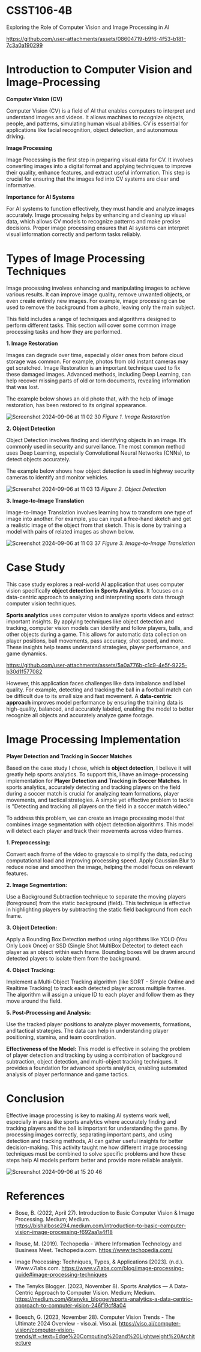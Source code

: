 # CSST106-4B
 Exploring the Role of Computer Vision and Image Processing in AI

https://github.com/user-attachments/assets/08604719-b9f6-4f53-b181-7c3a0a190299

# **Introduction to Computer Vision and Image-Processing**

**Computer Vision (CV)**

Computer Vision (CV) is a field of AI that enables computers to interpret and understand images and videos. It allows machines to recognize objects, people, and patterns, simulating human visual abilities. CV is essential for applications like facial recognition, object detection, and autonomous driving.

**Image Processing**

Image Processing is the first step in preparing visual data for CV. It involves converting images into a digital format and applying techniques to improve their quality, enhance features, and extract useful information. This step is crucial for ensuring that the images fed into CV systems are clear and informative.

**Importance for AI Systems**

For AI systems to function effectively, they must handle and analyze images accurately. Image processing helps by enhancing and cleaning up visual data, which allows CV models to recognize patterns and make precise decisions. Proper image processing ensures that AI systems can interpret visual information correctly and perform tasks reliably.


# **Types of Image Processing Techniques**

Image processing involves enhancing and manipulating images to achieve various results. It can improve image quality, remove unwanted objects, or even create entirely new images. For example, image processing can be used to remove the background from a photo, leaving only the main subject.

This field includes a range of techniques and algorithms designed to perform different tasks. This section will cover some common image processing tasks and how they are performed.

**1. Image Restoration**

Images can degrade over time, especially older ones from before cloud storage was common. For example, photos from old instant cameras may get scratched. Image Restoration is an important technique used to fix these damaged images. Advanced methods, including Deep Learning, can help recover missing parts of old or torn documents, revealing information that was lost.

The example below shows an old photo that, with the help of image restoration, has been restored to its original appearance.

![Screenshot 2024-09-06 at 11 02 30](https://github.com/user-attachments/assets/898153e7-fb26-4f01-90a2-0e521b37555a)
_Figure 1. Image Restoration_

**2. Object Detection**

Object Detection involves finding and identifying objects in an image. It’s commonly used in security and surveillance. The most common method uses Deep Learning, especially Convolutional Neural Networks (CNNs), to detect objects accurately.

The example below shows how object detection is used in highway security cameras to identify and monitor vehicles.

![Screenshot 2024-09-06 at 11 03 13](https://github.com/user-attachments/assets/f6462662-56f6-42c0-9c92-fea981f420b3)
_Figure 2. Object Detection_

**3. Image-to-Image Translation**

Image-to-Image Translation involves learning how to transform one type of image into another. For example, you can input a free-hand sketch and get a realistic image of the object from that sketch. This is done by training a model with pairs of related images as shown below.

![Screenshot 2024-09-06 at 11 03 37](https://github.com/user-attachments/assets/758d87e1-70b7-4136-b631-8d5b00073ca7)
_Figure 3. Image-to-Image Translation_


# **Case Study**

This case study explores a real-world AI application that uses computer vision specifically **object detection in** **Sports Analytics**. It focuses on a data-centric approach to analyzing and interpreting sports data through computer vision techniques.

**Sports analytics** uses computer vision to analyze sports videos and extract important insights. By applying techniques like object detection and tracking, computer vision models can identify and follow players, balls, and other objects during a game. This allows for automatic data collection on player positions, ball movements, pass accuracy, shot speed, and more. These insights help teams understand strategies, player performance, and game dynamics.

https://github.com/user-attachments/assets/5a0a776b-c1c9-4e5f-9225-b30d1f577082

However, this application faces challenges like data imbalance and label quality. For example, detecting and tracking the ball in a football match can be difficult due to its small size and fast movement. A **data-centric approach** improves model performance by ensuring the training data is high-quality, balanced, and accurately labeled, enabling the model to better recognize all objects and accurately analyze game footage.


# **Image Processing Implementation** 

**Player Detection and Tracking in Soccer Matches**

Based on the case study I chose, which is **object detection**, I believe it will greatly help sports analytics. To support this, I have an image-processing implementation for **Player Detection and Tracking in Soccer Matches**. In sports analytics, accurately detecting and tracking players on the field during a soccer match is crucial for analyzing team formations, player movements, and tactical strategies. A simple yet effective problem to tackle is "Detecting and tracking all players on the field in a soccer match video."

To address this problem, we can create an image processing model that combines image segmentation with object detection algorithms. This model will detect each player and track their movements across video frames.


**1. Preprocessing:**

Convert each frame of the video to grayscale to simplify the data, reducing computational load and improving processing speed.
Apply Gaussian Blur to reduce noise and smoothen the image, helping the model focus on relevant features.

**2. Image Segmentation:**

Use a Background Subtraction technique to separate the moving players (foreground) from the static background (field). This technique is effective in highlighting players by subtracting the static field background from each frame.

**3. Object Detection:**

Apply a Bounding Box Detection method using algorithms like YOLO (You Only Look Once) or SSD (Single Shot MultiBox Detector) to detect each player as an object within each frame. Bounding boxes will be drawn around detected players to isolate them from the background.

**4. Object Tracking:**

Implement a Multi-Object Tracking algorithm (like SORT - Simple Online and Realtime Tracking) to track each detected player across multiple frames. The algorithm will assign a unique ID to each player and follow them as they move around the field.

**5. Post-Processing and Analysis:**

Use the tracked player positions to analyze player movements, formations, and tactical strategies. The data can help in understanding player positioning, stamina, and team coordination.

**Effectiveness of the Model:** This model is effective in solving the problem of player detection and tracking by using a combination of background subtraction, object detection, and multi-object tracking techniques. It provides a foundation for advanced sports analytics, enabling automated analysis of player performance and game tactics.


# **Conclusion**

Effective image processing is key to making AI systems work well, especially in areas like sports analytics where accurately finding and tracking players and the ball is important for understanding the game. By processing images correctly, separating important parts, and using detection and tracking methods, AI can gather useful insights for better decision-making. This activity taught me how different image processing techniques must be combined to solve specific problems and how these steps help AI models perform better and provide more reliable analysis.

![Screenshot 2024-09-06 at 15 20 46](https://github.com/user-attachments/assets/c4b1caf0-1d00-45eb-aa26-802218879802)

# **References**

 - Bose, B. (2022, April 27). Introduction to Basic Computer Vision & Image Processing. Medium; Medium. https://bishalbose294.medium.com/introduction-to-basic-computer-vision-image-processing-f692aa1a4f18

- Rouse, M. (2019). Techopedia - Where Information Technology and Business Meet. Techopedia.com. https://www.techopedia.com/

- Image Processing: Techniques, Types, & Applications [2023]. (n.d.). Www.v7labs.com. https://www.v7labs.com/blog/image-processing-guide#image-processing-techniques

- The Tenyks Blogger. (2023, November 8). Sports Analytics — A Data-Centric Approach to Computer Vision. Medium; Medium. https://medium.com/@tenyks_blogger/sports-analytics-a-data-centric-approach-to-computer-vision-246f19cf8a04

- Boesch, G. (2023, November 28). Computer Vision Trends - The Ultimate 2024 Overview - viso.ai. Viso.ai. https://viso.ai/computer-vision/computer-vision-trends/#:~:text=Edge%20Computing%20and%20Lightweight%20Architecture

















































